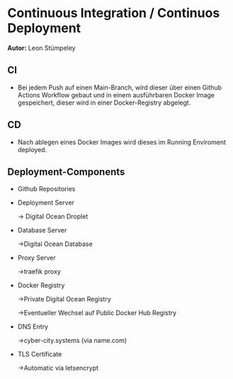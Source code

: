 # Continuous Integration / Continuos Deployment

**Autor:** Leon Stümpeley

## CI
* Bei jedem Push auf einen Main-Branch, wird dieser über einen Github Actions Workflow gebaut und in einem ausführbaren Docker Image gespeichert, dieser wird in einer Docker-Registry abgelegt.

## CD
* Nach ablegen eines Docker Images wird dieses im Running Enviroment deployed.

## Deployment-Components
* Github Repositories

* Deployment Server

    -> Digital Ocean Droplet

* Database Server
    
    ->Digital Ocean Database

* Proxy Server
    
    ->traefik proxy

* Docker Registry
    
    ->Private Digital Ocean Registry
    
    ->Eventueller Wechsel auf Public Docker Hub Registry

* DNS Entry
    
    ->cyber-city.systems (via name.com)

* TLS Certificate
    
    ->Automatic via letsencrypt

